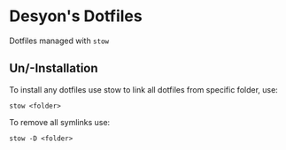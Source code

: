 # Desyon's Dotfiles
Dotfiles managed with `stow`

## Un/-Installation
To install any dotfiles use stow to link all dotfiles from specific folder, use:
```
stow <folder>
```

To remove all symlinks use:
```
stow -D <folder>
```
